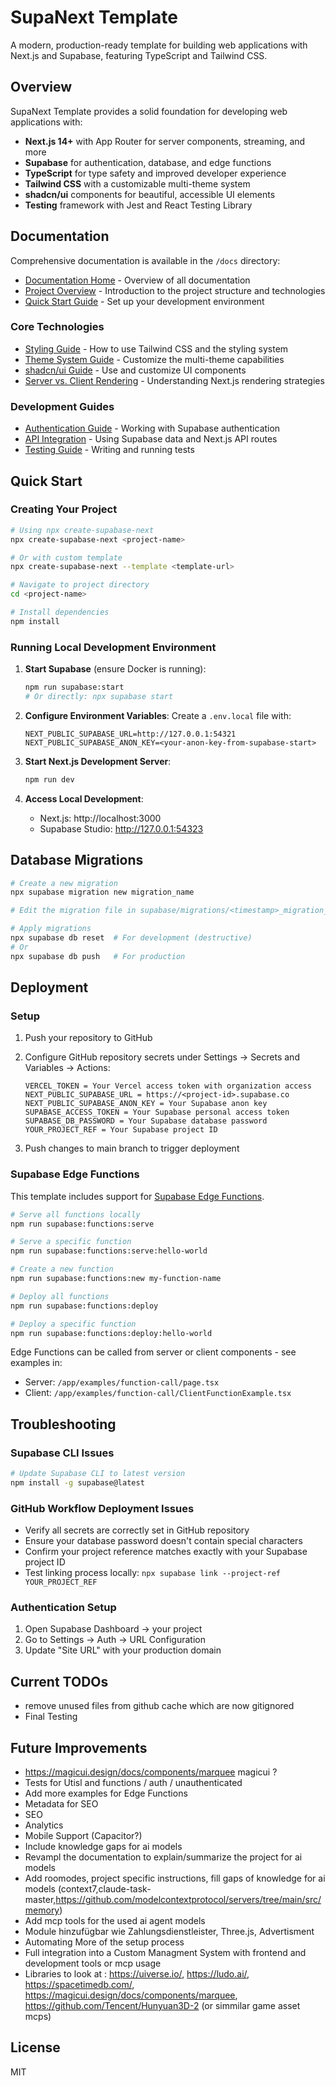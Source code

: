 # SupaNext Template

A modern, production-ready template for building web applications with Next.js and Supabase, featuring TypeScript and Tailwind CSS.

## Overview

SupaNext Template provides a solid foundation for developing web applications with:

- **Next.js 14+** with App Router for server components, streaming, and more
- **Supabase** for authentication, database, and edge functions
- **TypeScript** for type safety and improved developer experience
- **Tailwind CSS** with a customizable multi-theme system
- **shadcn/ui** components for beautiful, accessible UI elements
- **Testing** framework with Jest and React Testing Library

## Documentation

Comprehensive documentation is available in the `/docs` directory:

- [Documentation Home](./docs/README.md) - Overview of all documentation
- [Project Overview](./docs/project-overview.md) - Introduction to the project structure and technologies
- [Quick Start Guide](./docs/quick-start.md) - Set up your development environment

### Core Technologies

- [Styling Guide](./docs/styling-guide.md) - How to use Tailwind CSS and the styling system
- [Theme System Guide](./docs/theme-system-guide.md) - Customize the multi-theme capabilities
- [shadcn/ui Guide](./docs/shadcn-ui-guide.md) - Use and customize UI components
- [Server vs. Client Rendering](./docs/ssr-guide.md) - Understanding Next.js rendering strategies

### Development Guides

- [Authentication Guide](./docs/auth-guide.md) - Working with Supabase authentication
- [API Integration](./docs/api-guide.md) - Using Supabase data and Next.js API routes
- [Testing Guide](./docs/testing-guide.md) - Writing and running tests

## Quick Start

### Creating Your Project

```bash
# Using npx create-supabase-next
npx create-supabase-next <project-name>

# Or with custom template
npx create-supabase-next --template <template-url>

# Navigate to project directory
cd <project-name>

# Install dependencies
npm install
```

### Running Local Development Environment

1. **Start Supabase** (ensure Docker is running):
   ```bash
   npm run supabase:start
   # Or directly: npx supabase start
   ```

2. **Configure Environment Variables**:
   Create a `.env.local` file with:
   ```
   NEXT_PUBLIC_SUPABASE_URL=http://127.0.0.1:54321
   NEXT_PUBLIC_SUPABASE_ANON_KEY=<your-anon-key-from-supabase-start>
   ```

3. **Start Next.js Development Server**:
   ```bash
   npm run dev
   ```

4. **Access Local Development**:
   - Next.js: http://localhost:3000
   - Supabase Studio: http://127.0.0.1:54323

## Database Migrations

```bash
# Create a new migration
npx supabase migration new migration_name

# Edit the migration file in supabase/migrations/<timestamp>_migration_name.sql

# Apply migrations
npx supabase db reset  # For development (destructive)
# Or
npx supabase db push   # For production
```

## Deployment

### Setup

1. Push your repository to GitHub
2. Configure GitHub repository secrets under Settings → Secrets and Variables → Actions:

   ```
   VERCEL_TOKEN = Your Vercel access token with organization access
   NEXT_PUBLIC_SUPABASE_URL = https://<project-id>.supabase.co
   NEXT_PUBLIC_SUPABASE_ANON_KEY = Your Supabase anon key
   SUPABASE_ACCESS_TOKEN = Your Supabase personal access token
   SUPABASE_DB_PASSWORD = Your Supabase database password
   YOUR_PROJECT_REF = Your Supabase project ID
   ```

3. Push changes to main branch to trigger deployment

### Supabase Edge Functions

This template includes support for [Supabase Edge Functions](https://supabase.com/docs/guides/functions).

```bash
# Serve all functions locally
npm run supabase:functions:serve

# Serve a specific function
npm run supabase:functions:serve:hello-world

# Create a new function
npm run supabase:functions:new my-function-name

# Deploy all functions
npm run supabase:functions:deploy

# Deploy a specific function
npm run supabase:functions:deploy:hello-world
```

Edge Functions can be called from server or client components - see examples in:
- Server: `/app/examples/function-call/page.tsx`
- Client: `/app/examples/function-call/ClientFunctionExample.tsx`

## Troubleshooting

### Supabase CLI Issues
```bash
# Update Supabase CLI to latest version
npm install -g supabase@latest
```

### GitHub Workflow Deployment Issues
- Verify all secrets are correctly set in GitHub repository
- Ensure your database password doesn't contain special characters
- Confirm your project reference matches exactly with your Supabase project ID
- Test linking process locally: `npx supabase link --project-ref YOUR_PROJECT_REF`

### Authentication Setup
1. Open Supabase Dashboard → your project
2. Go to Settings → Auth → URL Configuration
3. Update "Site URL" with your production domain

## Current TODOs

- remove unused files from github cache which are now gitignored 
- Final Testing 

## Future Improvements
- https://magicui.design/docs/components/marquee magicui ?
- Tests for Utisl and functions / auth / unauthenticated
- Add more examples for Edge Functions
- Metadata for SEO
- SEO
- Analytics
- Mobile Support (Capacitor?)
- Include knowledge gaps for ai models 
- Revampl the documentation to explain/summarize the project for ai models
- Add roomodes, project specific instructions, fill gaps of knowledge for ai models (context7,claude-task-master,https://github.com/modelcontextprotocol/servers/tree/main/src/memory)
- Add mcp tools for the used ai agent models
- Module hinzufügbar wie Zahlungsdienstleister, Three.js, Advertisment
- Automating More of the setup process
- Full integration into a Custom Managment System  with frontend and development tools or mcp usage
- Libraries to look at : https://uiverse.io/, https://ludo.ai/, https://spacetimedb.com/, https://magicui.design/docs/components/marquee, https://github.com/Tencent/Hunyuan3D-2 (or simmilar game asset mcps)
## License

MIT
